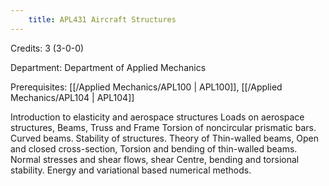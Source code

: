 ```yaml
---
    title: APL431 Aircraft Structures
---
```

Credits: 3 (3-0-0)

Department: Department of Applied Mechanics

Prerequisites: [[/Applied Mechanics/APL100 | APL100]], [[/Applied Mechanics/APL104 | APL104]]

Introduction to elasticity and aerospace structures Loads on aerospace structures, Beams, Truss and Frame Torsion of noncircular prismatic bars. Curved beams. Stability of structures. Theory of Thin-walled beams, Open and closed cross-section, Torsion and bending of thin-walled beams. Normal stresses and shear flows, shear Centre, bending and torsional stability. Energy and variational based numerical methods.